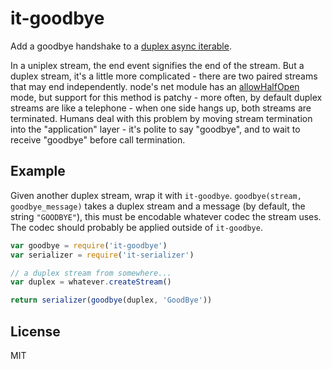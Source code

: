 # it-goodbye

Add a goodbye handshake to a [duplex async iterable](https://gist.github.com/alanshaw/591dc7dd54e4f99338a347ef568d6ee9#duplex-it).

In a uniplex stream, the end event signifies the end of the stream.
But a duplex stream, it's a little more complicated - there are two paired
streams that may end independently. node's net module has an
[allowHalfOpen](http://nodejs.org/api/net.html#net_new_net_socket_options)
mode, but support for this method is patchy - more often, by default
duplex streams are like a telephone - when one side hangs up, both streams are
terminated. Humans deal with this problem by moving stream termination
into the "application" layer - it's polite to say "goodbye", and to wait to receive
"goodbye" before call termination.

## Example

Given another duplex stream, wrap it with `it-goodbye`.
`goodbye(stream, goodbye_message)` takes a duplex stream and a message
(by default, the string `"GOODBYE"`), this must be encodable whatever codec
the stream uses. The codec should probably be applied outside of `it-goodbye`.

``` js
var goodbye = require('it-goodbye')
var serializer = require('it-serializer')

// a duplex stream from somewhere...
var duplex = whatever.createStream()

return serializer(goodbye(duplex, 'GoodBye'))
```

## License

MIT
